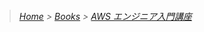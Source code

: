 > ###### [Home](/README.md) > [Books](/Books/README.md) > [AWS エンジニア入門講座](/Books/AWS_Engineer_Introductory_Course/README.md)
